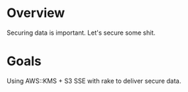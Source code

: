 # Overview

Securing data is important.  Let's secure some shit.

# Goals

Using AWS::KMS + S3 SSE with rake to deliver secure data.


